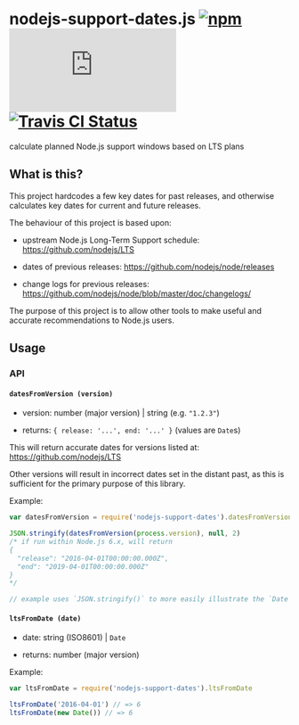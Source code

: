 # nodejs-support-dates.js [![npm](https://img.shields.io/npm/v/nodejs-support-dates.js.svg?maxAge=2592000)](https://www.npmjs.com/package/nodejs-support-dates.js) [![AppVeyor Status](https://ci.appveyor.com/api/projects/status/github/jokeyrhyme/nodejs-support-dates.js?branch=master&svg=true)](https://ci.appveyor.com/project/jokeyrhyme/nodejs-support-dates.js) [![Travis CI Status](https://travis-ci.org/jokeyrhyme/nodejs-support-dates.js.svg?branch=master)](https://travis-ci.org/jokeyrhyme/nodejs-support-dates.js)

calculate planned Node.js support windows based on LTS plans


## What is this?

This project hardcodes a few key dates for past releases,
and otherwise calculates key dates for current and future releases.

The behaviour of this project is based upon:

- upstream Node.js Long-Term Support schedule: https://github.com/nodejs/LTS

- dates of previous releases: https://github.com/nodejs/node/releases

- change logs for previous releases: https://github.com/nodejs/node/blob/master/doc/changelogs/

The purpose of this project is to allow other tools to make useful and accurate recommendations to Node.js users.


## Usage


### API


#### `datesFromVersion (version)`

- version: number (major version) | string (e.g. `"1.2.3"`)

- returns: `{ release: '...', end: '...' }` (values are `Date`s)

This will return accurate dates for versions listed at: https://github.com/nodejs/LTS

Other versions will result in incorrect dates set in the distant past,
as this is sufficient for the primary purpose of this library.

Example:

```js
var datesFromVersion = require('nodejs-support-dates').datesFromVersion

JSON.stringify(datesFromVersion(process.version), null, 2)
/* if run within Node.js 6.x, will return
{
  "release": "2016-04-01T00:00:00.000Z",
  "end": "2019-04-01T00:00:00.000Z"
}
*/

// example uses `JSON.stringify()` to more easily illustrate the `Date` values
```


#### `ltsFromDate (date)`

- date: string (ISO8601) | `Date`

- returns: number (major version)

Example:

```js
var ltsFromDate = require('nodejs-support-dates').ltsFromDate

ltsFromDate('2016-04-01') // => 6
ltsFromDate(new Date()) // => 6

```
